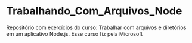 # Trabalhando_Com_Arquivos_Node
Repositório com exercícios do curso: Trabalhar com arquivos e diretórios em um aplicativo Node.js. Esse curso fiz pela Microsoft
